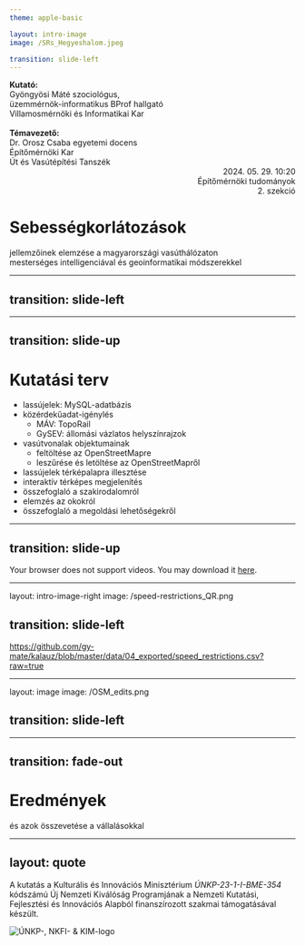 ```yaml
---
theme: apple-basic

layout: intro-image
image: /SRs_Hegyeshalom.jpeg

transition: slide-left
---
```


<div class="absolute top-10">
	<span class="font-200">
		<b>Kutató:</b><br>
		Gyöngyösi Máté szociológus,<br>
		üzemmérnök-informatikus BProf hallgató<br>
		Villamosmérnöki és Informatikai Kar<br><br>
		<b>Témavezető:</b><br>
		Dr. Orosz Csaba egyetemi docens<br>
		Építőmérnöki Kar<br>
		Út és Vasútépítési Tanszék
	</span>
</div>

<div style="text-align: right">
	<span class="font-200">
        2024. 05. 29. 10:20<br>
		Építőmérnöki tudományok<br>
        2. szekció
	</span>
</div>

<div class="absolute bottom-10">
	<h1>Sebességkorlátozások</h1>
	<p>
        jellemzőinek elemzése a magyarországi vasúthálózaton<br>
        mesterséges intelligenciával és geoinformatikai módszerekkel
    </p>
</div>


---
transition: slide-left
---

<!--suppress HtmlUnknownTag -->
[//]: # (<SlidevVideo controls=true autoPlay=true autoPause="slide" autoReset="slide">)
[//]: # (  <!--suppress HtmlUnknownTarget -->)
[//]: # (<source src="/Homolya_eloadas.mp4" type="video/mp4"/>)
[//]: # (  <p>)
[//]: # (    Your browser does not support videos. You may download it)
[//]: # (    <!--suppress HtmlUnknownTarget -->)
[//]: # (    <a href="/Homolya_eloadas.mp4">here</a>.)
[//]: # (  </p>)
[//]: # (</SlidevVideo>)


---
transition: slide-up
---

# Kutatási terv

- lassújelek: MySQL-adatbázis
- közérdekűadat-igénylés
  - MÁV: TopoRail
  - GySEV: állomási vázlatos helyszínrajzok
- vasútvonalak objektumainak
  - feltöltése az OpenStreetMapre
  - leszűrése és letöltése az OpenStreetMapről
- lassújelek térképalapra illesztése
- interaktív térképes megjelenítés
- összefoglaló a szakirodalomról
- elemzés az okokról
- összefoglaló a megoldási lehetőségekről


---
transition: slide-up
---

<SlidevVideo controls=true autoPlay=true autoPause="slide" autoReset="slide">
  <!--suppress HtmlUnknownTarget -->
<source src="/speed-restrictions_scroll.mp4" type="video/mp4"/>
  <p>
    Your browser does not support videos. You may download it
    <!--suppress HtmlUnknownTarget -->
    <a href="/speed-restrictions_scroll.mp4">here</a>.
  </p>
</SlidevVideo>


---
layout: intro-image-right
image: /speed-restrictions_QR.png

transition: slide-left
---

https://github.com/gy-mate/kalauz/blob/master/data/04_exported/speed_restrictions.csv?raw=true


---
layout: image
image: /OSM_edits.png

transition: slide-left
---

<!--
- osszesen 7.000+ objektum
  - 8 vonal 124 allomasan
    - 716 valtoszam / tipus
    - 734 vaganyszam
  - 263 szelvenyko
-->


---
transition: fade-out
---

# Eredmények

és azok összevetése a vállalásokkal


---
layout: quote
---

A kutatás a Kulturális és Innovációs Minisztérium *ÚNKP-23-1-I-BME-354* kódszámú Új Nemzeti Kiválóság Programjának a Nemzeti Kutatási, Fejlesztési és Innovációs Alapból finanszírozott szakmai támogatásával készült.

![ÚNKP-, NKFI- & KIM-logo](/funding.svg)


